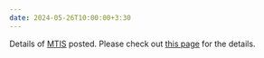 ```yaml
---
date: 2024-05-26T10:00:00+3:30
---
```

Details of [MTIS](/MOTP/MTIS) posted. Please check out [this page](/MOTP/MTIS) for the details. 
